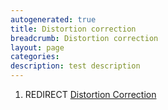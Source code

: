 ```yaml
---
autogenerated: true
title: Distortion correction
breadcrumb: Distortion correction
layout: page
categories: 
description: test description
---
```


1.  REDIRECT [Distortion Correction](Distortion_Correction)
